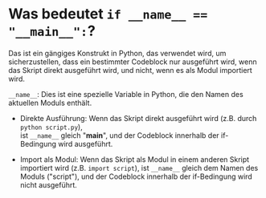 # Was bedeutet ```if __name__ == "__main__":```?

Das ist ein gängiges Konstrukt in Python, das verwendet wird, um sicherzustellen, dass ein bestimmter Codeblock nur 
ausgeführt wird, wenn das Skript direkt ausgeführt wird, und nicht, wenn es als Modul importiert wird. 

```__name__```: Dies ist eine spezielle Variable in Python, die den Namen des aktuellen Moduls enthält. 

- Direkte Ausführung: Wenn das Skript direkt ausgeführt wird (z.B. durch ```python script.py```),  
ist ```__name__``` gleich "__main__", und der Codeblock innerhalb der if-Bedingung wird ausgeführt.

- Import als Modul: Wenn das Skript als Modul in einem anderen Skript importiert wird (z.B. ```import script```), 
ist ```__name__``` gleich dem Namen des Moduls ("script"), und der Codeblock innerhalb der if-Bedingung wird nicht ausgeführt.